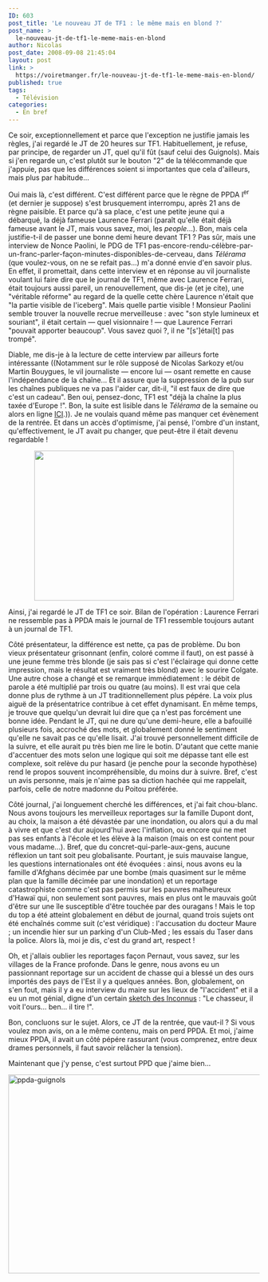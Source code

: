 ```yaml
---
ID: 603
post_title: 'Le nouveau JT de TF1 : le même mais en blond ?'
post_name: >
  le-nouveau-jt-de-tf1-le-meme-mais-en-blond
author: Nicolas
post_date: 2008-09-08 21:45:04
layout: post
link: >
  https://voiretmanger.fr/le-nouveau-jt-de-tf1-le-meme-mais-en-blond/
published: true
tags:
  - Télévision
categories:
  - En bref
---
```

<p></p>
<p></p>
<p>Ce soir, exceptionnellement et parce que l'exception ne justifie jamais les règles, j'ai regardé le JT de 20 heures sur TF1. Habituellement, je refuse, par principe, de regarder un JT, quel qu'il fût (sauf celui des Guignols). Mais si j'en regarde un, c'est plutôt sur le bouton "2" de la télécommande que j'appuie, pas que les différences soient si importantes que cela d'ailleurs, mais plus par habitude...</p>
<p>Oui mais là, c'est différent. C'est différent parce que le règne de PPDA I<sup>er</sup> (et dernier je suppose) s'est brusquement interrompu, après 21 ans de règne paisible. Et parce qu'à sa place, c'est une petite jeune qui a débarqué, la déjà fameuse Laurence Ferrari (paraît qu'elle était déjà fameuse avant le JT, mais vous savez, moi, les <em>people</em>...). Bon, mais cela justifie-t-il de passer une bonne demi heure devant TF1 ? Pas sûr, mais une interview de Nonce Paolini, le PDG de TF1 pas-encore-rendu-célèbre-par-un-franc-parler-façon-minutes-disponibles-de-cerveau, dans <em>Télérama</em> (que voulez-vous, on ne se refait pas...) m'a donné envie d'en savoir plus. En effet, il promettait, dans cette interview et en réponse au vil journaliste voulant lui faire dire que le journal de TF1, même avec Laurence Ferrari, était toujours aussi pareil, un renouvellement, que dis-je (et je cite), une "véritable réforme" au regard de la quelle cette chère Laurence n'était que "la partie visible de l'iceberg". Mais quelle partie visible ! Monsieur Paolini semble trouver la nouvelle recrue merveilleuse : avec "son style lumineux et souriant", il était certain — quel visionnaire ! — que Laurence Ferrari "pouvait apporter beaucoup". Vous savez quoi ?, il ne "[s']étai[t] pas trompé".</p>
<p>Diable, me dis-je à la lecture de cette interview par ailleurs forte intéressante ((Notamment sur le rôle supposé de Nicolas Sarkozy et/ou Martin Bouygues, le vil journaliste — encore lui — osant remette en cause l'indépendance de la chaîne... Et il assure que la suppression de la pub sur les chaînes publiques ne va pas l'aider car, dit-il, "il est faux de dire que c'est un cadeau". Ben oui, pensez-donc, TF1 est "déjà la chaîne la plus taxée d'Europe !". Bon, la suite est lisible dans le <em>Télérama</em> de la semaine ou alors en ligne <a href="http://television.telerama.fr/television/nonce-paolini-si-vous-voulez-me-faire-dire-que-nicolas-sarkozy-est-le-drh-de-tf1,33067.php" target="_blank">ICI</a>.)). Je ne voulais quand même pas manquer cet évènement de la rentrée. Et dans un accès d'optimisme, j'ai pensé, l'ombre d'un instant, qu'effectivement, le JT avait pu changer, que peut-être il était devenu regardable !</p>
<p style="text-align: center;"><img class="size-full wp-image-604 aligncenter" title="laurence_ferrari1" src="http://nicolasfurno.com/blog/wp-content/uploads/2008/09/laurence_ferrari1.jpg" alt="" width="400" height="300" /></p>
<p>Ainsi, j'ai regardé le JT de TF1 ce soir. Bilan de l'opération : Laurence Ferrari ne ressemble pas à PPDA mais le journal de TF1 ressemble toujours autant à un journal de TF1.</p>
<p>Côté présentateur, la différence est nette, ça pas de problème. Du bon vieux présentateur grisonnant (enfin, coloré comme il faut), on est passé à une jeune femme très blonde (je sais pas si c'est l'éclairage qui donne cette impression, mais le résultat est vraiment très blond) avec le sourire Colgate. Une autre chose a changé et se remarque immédiatement : le débit de parole a été multiplié par trois ou quatre (au moins). Il est vrai que cela donne plus de rythme à un JT traditionnellement plus pépére. La voix plus aiguë de la présentatrice contribue à cet effet dynamisant. En même temps, je trouve que quelqu'un devrait lui dire que ça n'est pas forcément une bonne idée. Pendant le JT, qui ne dure qu'une demi-heure, elle a bafouillé plusieurs fois, accroché des mots, et globalement donné le sentiment qu'elle ne savait pas ce qu'elle lisait. J'ai trouvé personnellement difficile de la suivre, et elle aurait pu très bien me lire le botin. D'autant que cette manie d'accentuer des mots selon une logique qui soit me dépasse tant elle est complexe, soit relève du pur hasard (je penche pour la seconde hypothèse) rend le propos souvent incompréhensible, du moins dur à suivre. Bref, c'est un avis personne, mais je n'aime pas sa diction hachée qui me rappelait, parfois, celle de notre madonne du Poitou préférée.</p>
<p>Côté journal, j'ai longuement cherché les différences, et j'ai fait chou-blanc. Nous avons toujours les merveilleux reportages sur la famille Dupont dont, au choix, la maison a été dévastée par une inondation, ou alors qui a du mal à vivre et que c'est dur aujourd'hui avec l'inflation, ou encore qui ne met pas ses enfants à l'école et les élève à la maison (mais on est content pour vous madame...). Bref, que du concret-qui-parle-aux-gens, aucune réflexion un tant soit peu globalisante. Pourtant, je suis mauvaise langue, les questions internationales ont été évoquées : ainsi, nous avons eu la famille d'Afghans décimée par une bombe (mais quasiment sur le même plan que la famille décimée par une inondation) et un reportage catastrophiste comme c'est pas permis sur les pauvres malheureux d'Hawaï qui, non seulement sont pauvres, mais en plus ont le mauvais goût d'être sur une île susceptible d'être touchée par des ouragans ! Mais le top du top a été atteint globalement en début de journal, quand trois sujets ont été enchaînés comme suit (c'est véridique) : l'accusation du docteur Maure ; un incendie hier sur un parking d'un Club-Med ; les essais du Taser dans la police. Alors là, moi je dis, c'est du grand art, respect !</p>
<p>Oh, et j'allais oublier les reportages façon Pernaut, vous savez, sur les villages de la France profonde. Dans le genre, nous avons eu un passionnant reportage sur un accident de chasse qui a blessé un des ours importés des pays de l'Est il y a quelques années. Bon, globalement, on s'en fout, mais il y a eu interview du maire sur les lieux de "l'accident" et il a eu un mot génial, digne d'un certain <a href="http://www.dailymotion.com/video/x4k41r_les-inconnus-les-chasseurs-ou-lart_fun">sketch des Inconnus</a> : "Le chasseur, il voit l'ours... ben... il tire !".</p>
<p></p>
<p>Bon, concluons sur le sujet. Alors, ce JT de la rentrée, que vaut-il ? Si vous voulez mon avis, on a le même contenu, mais on perd PPDA. Et moi, j'aime mieux PPDA, il avait un côté pépére rassurant (vous comprenez, entre deux drames personnels, il faut savoir relâcher la tension).</p>
<p>Maintenant que j'y pense, c'est surtout PPD que j'aime bien...</p>
<p><img class="aligncenter size-full wp-image-1770" title="ppda-guignols" src="https://voiretmanger.fr/wp-content/uploads/2008/09/ppda-guignols.jpg" alt="ppda-guignols" width="600" height="398" /></p>
<p style="text-align: center;"></p>